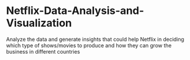 # Netflix-Data-Analysis-and-Visualization
Analyze the data and generate insights that could help Netflix in deciding which type of shows/movies to produce and how they can grow the business in different countries
